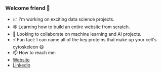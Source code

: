 ### Welcome friend 👋

- 📈 I'm working on exciting data science projects.
- 🕸️ Learning how to build an entire website from scratch.
- 👯 Looking to collaborate on machine learning and AI projects. 
- ⚡ Fun fact: I can name all of the key proteins that make up your cell's cytoskeleon 😄
- 📫 How to reach me:
- [Website](https://www.linkedin.com/in/cristy-almonte/)
- [Linkedin](https://www.linkedin.com/in/cristy-almonte/)


<!--
**cristyalmonte/cristyalmonte** is a ✨ _special_ ✨ repository because its `README.md` (this file) appears on your GitHub profile.

Here are some ideas to get you started:

- 🔭 I’m currently working on ...
- 🌱 I’m currently learning ...
- 👯 I’m looking to collaborate on ...
- 🤔 I’m looking for help with ...
- 💬 Ask me about ...
- 📫 How to reach me: ...
- 😄 Pronouns: ...
- ⚡ Fun fact: ...
-->
